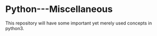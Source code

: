 # Python---Miscellaneous
This repository will have some important yet merely used concepts in python3.
